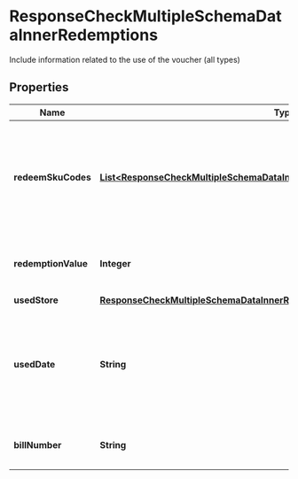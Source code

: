 

# ResponseCheckMultipleSchemaDataInnerRedemptions

Include information related to the use of the voucher (all types)

## Properties

| Name | Type | Description | Notes |
|------------ | ------------- | ------------- | -------------|
|**redeemSkuCodes** | [**List&lt;ResponseCheckMultipleSchemaDataInnerRedemptionsRedeemSkuCodesInner&gt;**](ResponseCheckMultipleSchemaDataInnerRedemptionsRedeemSkuCodesInner.md) | Contains redeemed SKU information of the voucher (for voucher type is conditional and support sku) |  [optional] |
|**redemptionValue** | **Integer** | Actual redemption value of voucher type &#x3D; conditional |  [optional] |
|**usedStore** | [**ResponseCheckMultipleSchemaDataInnerRedemptionsUsedStore**](ResponseCheckMultipleSchemaDataInnerRedemptionsUsedStore.md) |  |  [optional] |
|**usedDate** | **String** | Date voucher marked as used in case the voucher has been redeemed. Format (YYYY-MM-DD HH:MM:SS) |  [optional] |
|**billNumber** | **String** | Bill number for which voucher used/reserved |  [optional] |



